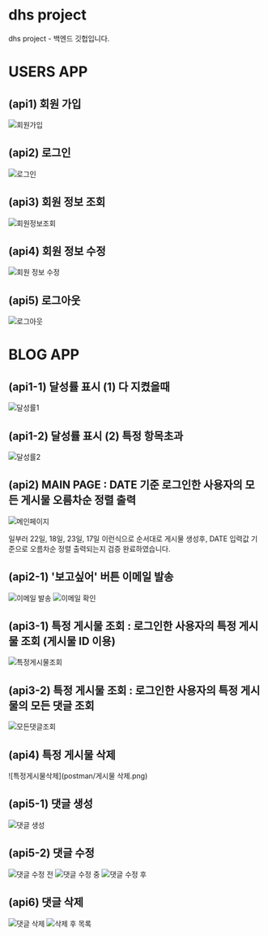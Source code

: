# dhs project

dhs project - 백엔드 깃헙입니다.

# USERS APP
## (api1) 회원 가입 
![회원가입](/postman/회원가입.png)  

## (api2) 로그인
![로그인](/postman/로그인.png)  

## (api3) 회원 정보 조회
![회원정보조회](/postman/회원정보조회.png)  

## (api4) 회원 정보 수정
![회원 정보 수정](/postman/회원정보수정.png)  

## (api5) 로그아웃
![로그아웃](https://github.com/user-attachments/assets/0b01d6a0-729f-4a0e-bebf-b6d5be746a23)

# BLOG APP
## (api1-1) 달성률 표시 (1) 다 지켰을때
![달성률1](postman/ALL.png)

## (api1-2) 달성률 표시 (2) 특정 항목초과
![달성률2](postman/LESS.png)

## (api2) MAIN PAGE : DATE 기준 로그인한 사용자의 모든 게시물 오름차순 정렬 출력
![메인페이지](postman/메인페이지.png)

일부러 22일, 18일, 23일, 17일 이런식으로 순서대로 게시물 생성후, DATE 입력값 기준으로 오름차순 정렬 출력되는지 검증 완료하였습니다.

## (api2-1) '보고싶어' 버튼 이메일 발송
![이메일 발송](https://github.com/user-attachments/assets/ba5aa055-ed98-413c-b31d-1ddc76f028c0)
![이메일 확인](https://github.com/user-attachments/assets/8a824f79-ebb2-42c4-959e-7bb85ff5eee4)

## (api3-1) 특정 게시물 조회 : 로그인한 사용자의 특정 게시물 조회 (게시물 ID 이용)
![특정게시물조회](postman/특정게시물조회(id값).png)

## (api3-2) 특정 게시물 조회 : 로그인한 사용자의 특정 게시물의 모든 댓글 조회
![모든댓글조회](postman/모든댓글조회.png)

## (api4) 특정 게시물 삭제
![특정게시물삭제](postman/게시물 삭제.png)

## (api5-1) 댓글 생성
![댓글 생성](https://github.com/user-attachments/assets/5488297d-ff1e-4528-bec8-692611df4726)

## (api5-2) 댓글 수정
![댓글 수정 전](https://github.com/user-attachments/assets/89914873-e706-439a-9db1-02617b48ec02)
![댓글 수정 중](https://github.com/user-attachments/assets/9b5f7b6e-a688-4ab2-9a95-c8b4324050f3)
![댓글 수정 후](https://github.com/user-attachments/assets/d05af06e-ce8f-436a-b334-bf57e95df9e3)

## (api6) 댓글 삭제
![댓글 삭제](https://github.com/user-attachments/assets/8def7d07-f061-4e21-90be-a5a86176105f)
![삭제 후 목록](https://github.com/user-attachments/assets/347f3467-03da-4637-9ced-e5da4a71adcc)




